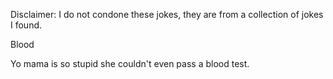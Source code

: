 Disclaimer: I do not condone these jokes, they are from a collection of jokes I found.

Blood

Yo mama is so stupid she couldn't even pass a blood test.

